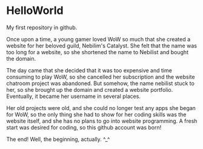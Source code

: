 HelloWorld
==========

My first repository in github.

Once upon a time, a young gamer loved WoW so much that she created a website for her beloved guild, Nebilim's Catalyst. She felt that the name was too long for a website, so she shortened the name to Nebilist and bought the domain.

The day came that she decided that it was too expensive and time consuming to play WoW, so she cancelled her subscription and the website chatroom project was abandoned. But somehow, the name nebilist stuck to her, so she brought up the domain and created a website portfolio. Eventually, it became her username in several places.

Her old projects were old, and she could no longer test any apps she began for WoW, so the only thing she had to show for her coding skills was the website itself, and she has no plans to go into website programming. A fresh start was desired for coding, so this github account was born!

The end! Well, the beginning, actually. ^_^
